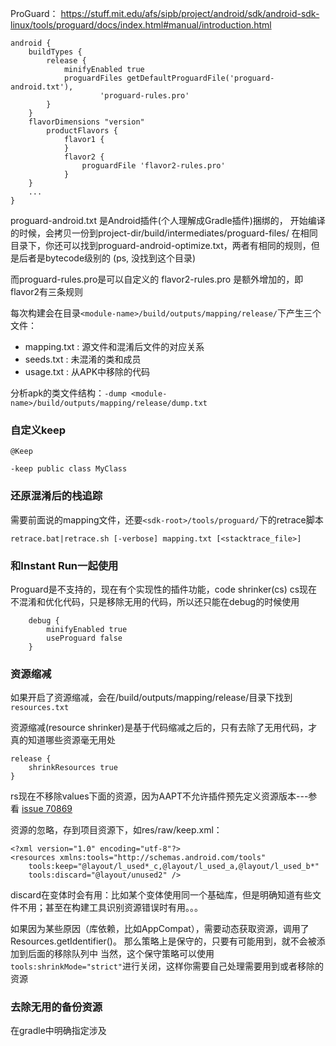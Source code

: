 ProGuard： https://stuff.mit.edu/afs/sipb/project/android/sdk/android-sdk-linux/tools/proguard/docs/index.html#manual/introduction.html

```
android {
    buildTypes {
        release {
            minifyEnabled true
            proguardFiles getDefaultProguardFile('proguard-android.txt'),
                    'proguard-rules.pro'
        }
    }
    flavorDimensions "version"
        productFlavors {
            flavor1 {
            }
            flavor2 {
                proguardFile 'flavor2-rules.pro'
            }
    }
    ...
}
```

proguard-android.txt 是Android插件(个人理解成Gradle插件)捆绑的，
开始编译的时候，会拷贝一份到project-dir/build/intermediates/proguard-files/
在相同目录下，你还可以找到proguard-android-optimize.txt，两者有相同的规则，但是后者是bytecode级别的
(ps, 没找到这个目录)

而proguard-rules.pro是可以自定义的
flavor2-rules.pro 是额外增加的，即flavor2有三条规则

每次构建会在目录`<module-name>/build/outputs/mapping/release/`下产生三个文件：

- mapping.txt : 源文件和混淆后文件的对应关系
- seeds.txt : 未混淆的类和成员
- usage.txt : 从APK中移除的代码

分析apk的类文件结构：`-dump <module-name>/build/outputs/mapping/release/dump.txt`

### 自定义keep

```
@Keep  

-keep public class MyClass
```

### 还原混淆后的栈追踪

需要前面说的mapping文件，还要`<sdk-root>/tools/proguard/`下的retrace脚本

```
retrace.bat|retrace.sh [-verbose] mapping.txt [<stacktrace_file>]
```

### 和Instant Run一起使用

Proguard是不支持的，现在有个实现性的插件功能，code shrinker(cs)
cs现在不混淆和优化代码，只是移除无用的代码，所以还只能在debug的时候使用

```
    debug {
        minifyEnabled true
        useProguard false
    }
```

### 资源缩减

如果开启了资源缩减，会在/build/outputs/mapping/release/目录下找到`resources.txt`

资源缩减(resource shrinker)是基于代码缩减之后的，只有去除了无用代码，才真的知道哪些资源毫无用处

```
release {
    shrinkResources true
}
```

rs现在不移除values下面的资源，因为AAPT不允许插件预先定义资源版本---参看 [issue 70869](https://code.google.com/p/android/issues/detail?id=70869)

资源的忽略，存到项目资源下，如res/raw/keep.xml：

```
<?xml version="1.0" encoding="utf-8"?>
<resources xmlns:tools="http://schemas.android.com/tools"
    tools:keep="@layout/l_used*_c,@layout/l_used_a,@layout/l_used_b*"
    tools:discard="@layout/unused2" />
```

discard在变体时会有用：比如某个变体使用同一个基础库，但是明确知道有些文件不用；甚至在构建工具识别资源错误时有用。。。

如果因为某些原因（库依赖，比如AppCompat），需要动态获取资源，调用了Resources.getIdentifier()。
那么策略上是保守的，只要有可能用到，就不会被添加到后面的移除队列中
当然，这个保守策略可以使用`tools:shrinkMode="strict"`进行关闭，这样你需要自己处理需要用到或者移除的资源

### 去除无用的备份资源

在gradle中明确指定涉及